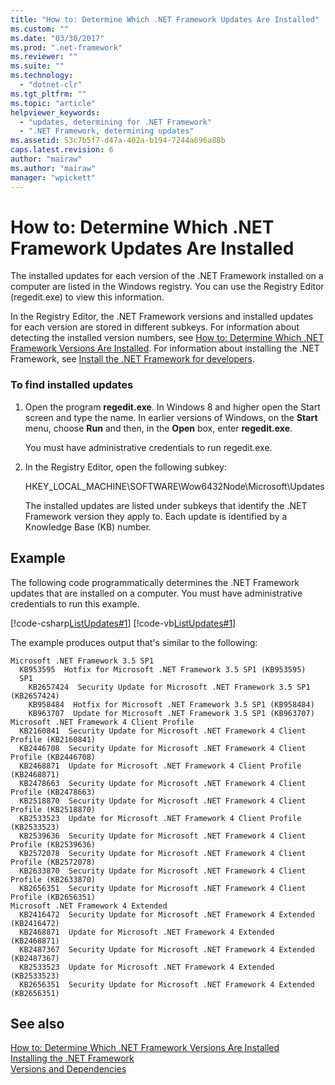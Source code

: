 ```yaml
---
title: "How to: Determine Which .NET Framework Updates Are Installed"
ms.custom: ""
ms.date: "03/30/2017"
ms.prod: ".net-framework"
ms.reviewer: ""
ms.suite: ""
ms.technology: 
  - "dotnet-clr"
ms.tgt_pltfrm: ""
ms.topic: "article"
helpviewer_keywords: 
  - "updates, determining for .NET Framework"
  - ".NET Framework, determining updates"
ms.assetid: 53c7b5f7-d47a-402a-b194-7244a696a88b
caps.latest.revision: 6
author: "mairaw"
ms.author: "mairaw"
manager: "wpickett"
---
```

# How to: Determine Which .NET Framework Updates Are Installed
The installed updates for each version of the .NET Framework installed on a computer are listed in the Windows registry. You can use the Registry Editor (regedit.exe) to view this information.  
  
 In the Registry Editor, the .NET Framework versions and installed updates for each version are stored in different subkeys. For information about detecting the installed version numbers, see [How to: Determine Which .NET Framework Versions Are Installed](../../../docs/framework/migration-guide/how-to-determine-which-versions-are-installed.md). For information about installing the .NET Framework, see [Install the .NET Framework for developers](../../../docs/framework/install/guide-for-developers.md).  
  
### To find installed updates  
  
1.  Open the program **regedit.exe**. In Windows 8 and higher open the Start screen and type the name. In earlier versions of Windows, on the **Start** menu, choose **Run** and then, in the **Open** box, enter **regedit.exe**.  
  
     You must have administrative credentials to run regedit.exe.  
  
2.  In the Registry Editor, open the following subkey:  
  
     HKEY_LOCAL_MACHINE\SOFTWARE\Wow6432Node\Microsoft\Updates  
  
     The installed updates are listed under subkeys that identify the .NET Framework version they apply to. Each update is identified by a Knowledge Base (KB) number.  
  
## Example  
 The following code programmatically determines the .NET Framework updates that are installed on a computer. You must have administrative credentials to run this example.  
  
 [!code-csharp[ListUpdates#1](../../../samples/snippets/csharp/VS_Snippets_CLR/listupdates/cs/program.cs#1)]
 [!code-vb[ListUpdates#1](../../../samples/snippets/visualbasic/VS_Snippets_CLR/listupdates/vb/program.vb#1)]  
  
 The example produces output that's similar to the following:  
  
```  
Microsoft .NET Framework 3.5 SP1  
  KB953595  Hotfix for Microsoft .NET Framework 3.5 SP1 (KB953595)  
  SP1  
    KB2657424  Security Update for Microsoft .NET Framework 3.5 SP1 (KB2657424)  
    KB958484  Hotfix for Microsoft .NET Framework 3.5 SP1 (KB958484)  
    KB963707  Update for Microsoft .NET Framework 3.5 SP1 (KB963707)  
Microsoft .NET Framework 4 Client Profile  
  KB2160841  Security Update for Microsoft .NET Framework 4 Client Profile (KB2160841)  
  KB2446708  Security Update for Microsoft .NET Framework 4 Client Profile (KB2446708)  
  KB2468871  Update for Microsoft .NET Framework 4 Client Profile (KB2468871)  
  KB2478663  Security Update for Microsoft .NET Framework 4 Client Profile (KB2478663)  
  KB2518870  Security Update for Microsoft .NET Framework 4 Client Profile (KB2518870)  
  KB2533523  Update for Microsoft .NET Framework 4 Client Profile (KB2533523)  
  KB2539636  Security Update for Microsoft .NET Framework 4 Client Profile (KB2539636)  
  KB2572078  Security Update for Microsoft .NET Framework 4 Client Profile (KB2572078)  
  KB2633870  Security Update for Microsoft .NET Framework 4 Client Profile (KB2633870)  
  KB2656351  Security Update for Microsoft .NET Framework 4 Client Profile (KB2656351)  
Microsoft .NET Framework 4 Extended  
  KB2416472  Security Update for Microsoft .NET Framework 4 Extended (KB2416472)  
  KB2468871  Update for Microsoft .NET Framework 4 Extended (KB2468871)  
  KB2487367  Security Update for Microsoft .NET Framework 4 Extended (KB2487367)  
  KB2533523  Update for Microsoft .NET Framework 4 Extended (KB2533523)  
  KB2656351  Security Update for Microsoft .NET Framework 4 Extended (KB2656351)  
```  
  
## See also

[How to: Determine Which .NET Framework Versions Are Installed](../../../docs/framework/migration-guide/how-to-determine-which-versions-are-installed.md)   
[Installing the .NET Framework](../../../docs/framework/install/guide-for-developers.md)   
[Versions and Dependencies](../../../docs/framework/migration-guide/versions-and-dependencies.md)
